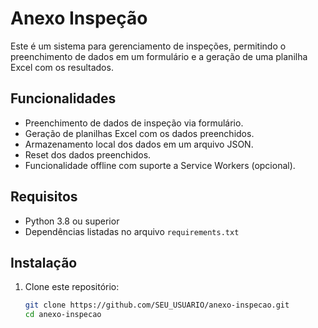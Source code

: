# Anexo Inspeção

Este é um sistema para gerenciamento de inspeções, permitindo o preenchimento de dados em um formulário e a geração de uma planilha Excel com os resultados.

## Funcionalidades

- Preenchimento de dados de inspeção via formulário.
- Geração de planilhas Excel com os dados preenchidos.
- Armazenamento local dos dados em um arquivo JSON.
- Reset dos dados preenchidos.
- Funcionalidade offline com suporte a Service Workers (opcional).

## Requisitos

- Python 3.8 ou superior
- Dependências listadas no arquivo `requirements.txt`

## Instalação

1. Clone este repositório:
   ```bash
   git clone https://github.com/SEU_USUARIO/anexo-inspecao.git
   cd anexo-inspecao
